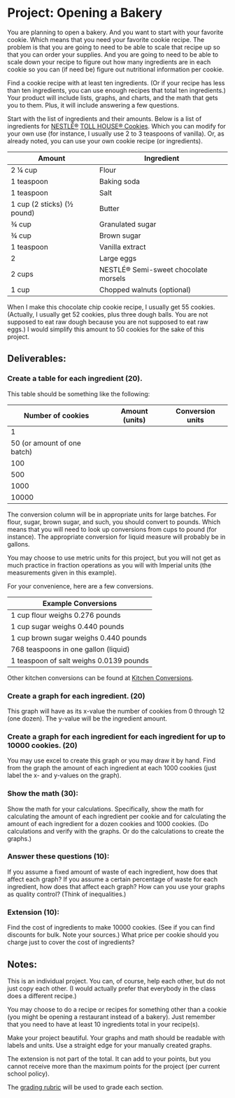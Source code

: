 # Project: Opening a Bakery

You  are planning to open a bakery.  And you want to start with your favorite cookie.  Which means that you need your favorite cookie recipe.  The problem is that you are going to need to be able to scale that recipe up so that you can order your supplies.  And you are going to need to be able to scale down your recipe to figure out how many ingredients are in each cookie so you can (if need be) figure out nutritional information per cookie.

Find a cookie recipe with at least ten ingredients.  (Or if your recipe has less than ten ingredients, you can use enough recipes that total ten ingredients.)  Your product will include lists, graphs, and charts, and the math that gets you to them.  Plus, it will include answering a few questions.

Start with the list of ingredients and their amounts.  Below is a list of ingredients for [NESTLÉ®](https://www.nestle.com/) [TOLL HOUSE® Cookies](https://www.verybestbaking.com/toll-house/recipes/original-nestle-toll-house-chocolate-chip-cookies/).  Which you can modify for your own use (for instance, I usually use 2 to 3 teaspoons of vanilla).  Or, as already noted, you can use your own cookie recipe (or ingredients).

| Amount | Ingredient |
| ------ | ---------- |
| 2 ¼ cup | Flour |
| 1 teaspoon | Baking soda |
| 1 teaspoon | Salt |
| 1 cup (2 sticks) (½ pound) | Butter |
| ¾ cup | Granulated sugar |
| ¾ cup | Brown sugar |
| 1 teaspoon | Vanilla extract |
| 2 | Large eggs |
| 2 cups | NESTLÉ® Semi-sweet chocolate morsels |
| 1 cup | Chopped walnuts (optional) |

When I make this chocolate chip cookie recipe, I usually get 55 cookies.  (Actually, I usually get 52 cookies, plus three dough balls.  You are not supposed to eat raw dough because you are not supposed to eat raw eggs.)  I would simplify this amount to 50 cookies for the sake of this project.

## Deliverables:

### Create a table for each ingredient (20).
This table should be something like the following:

| Number of cookies | Amount (units) | Conversion units |
| ----------------- | -------------- | ---------------- |
| 1 | | |
| 50 (or amount of one batch) | | |
| 100 | | |
| 500 | | |
| 1000 | | |
| 10000 | | |

The conversion column will be in appropriate units for large batches.  For flour, sugar, brown sugar, and such, you should convert to pounds.  Which means that you will need to look up conversions from cups to pound (for instance).  The appropriate conversion for liquid measure will probably be in gallons.

You may choose to use metric units for this project, but you will not get as much practice in fraction operations as you will with Imperial units (the measurements given in this example).

For your convenience, here are a few conversions.

| Example Conversions |
| ------------------- |
| 1 cup flour weighs 0.276 pounds |
| 1 cup sugar weighs 0.440 pounds |
| 1 cup brown sugar weighs 0.440 pounds |
| 768 teaspoons in one gallon (liquid) |
| 1 teaspoon of salt weighs 0.0139 pounds |

Other kitchen conversions can be found at [Kitchen Conversions](https://www.inchcalculator.com/convert/teaspoon-to-pound/).

### Create a graph for each ingredient.  (20)
This graph will have as its x-value the number of cookies from 0 through 12 (one dozen).  The y-value will be the ingredient amount.

### Create a graph for each ingredient for each ingredient for up to 10000 cookies.  (20)
You may use excel to create this graph or you may draw it by hand.  Find from the graph the amount of each ingredient at each 1000 cookies (just label the x- and y-values on the graph).

### Show the math (30):

Show the math for your calculations.  Specifically, show the math for calculating the amount of each ingredient per cookie and for calculating the amount of each ingredient for a dozen cookies and 1000 cookies.  (Do calculations and verify with the graphs.  Or do the calculations to create the graphs.)

### Answer these questions (10):

If you assume a fixed amount of waste of each ingredient, how does that affect each graph?
If you assume a certain percentage of waste for each ingredient, how does that affect each graph?
How can you use your graphs as quality control?  (Think of inequalities.)

### Extension (10):

Find the cost of ingredients to make 10000 cookies.  (See if you can find discounts for bulk.  Note your sources.)  What price per cookie should you charge just to cover the cost of ingredients?

## Notes:

This is an individual project.  You can, of course, help each other, but do not just copy each other.  (I would actually prefer that everybody in the class does a different recipe.)

You may choose to do a recipe or recipes for something other than a cookie (you might be opening a restaurant instead of a bakery).  Just remember that you need to have at least 10 ingredients total in your recipe(s).

Make your project beautiful.  Your graphs and math should be readable with labels and units.  Use a straight edge for your manually created graphs.

The extension is not part of the total.  It can add to your points, but you cannot receive more than the maximum points for the project (per current school policy).

The [grading rubric](https://github.com/MichaelTMiyoshi/AppliedMathWithMiyoshi/blob/main/GradingCriteria.md) will be used to grade each section.
